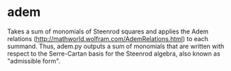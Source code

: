 # adem

Takes a sum of monomials of Steenrod squares and applies the Adem relations (http://mathworld.wolfram.com/AdemRelations.html) to each summand. Thus, adem.py outputs a sum of monomials that are written with respect to the Serre-Cartan basis for the Steenrod algebra, also known as "admissible form".
